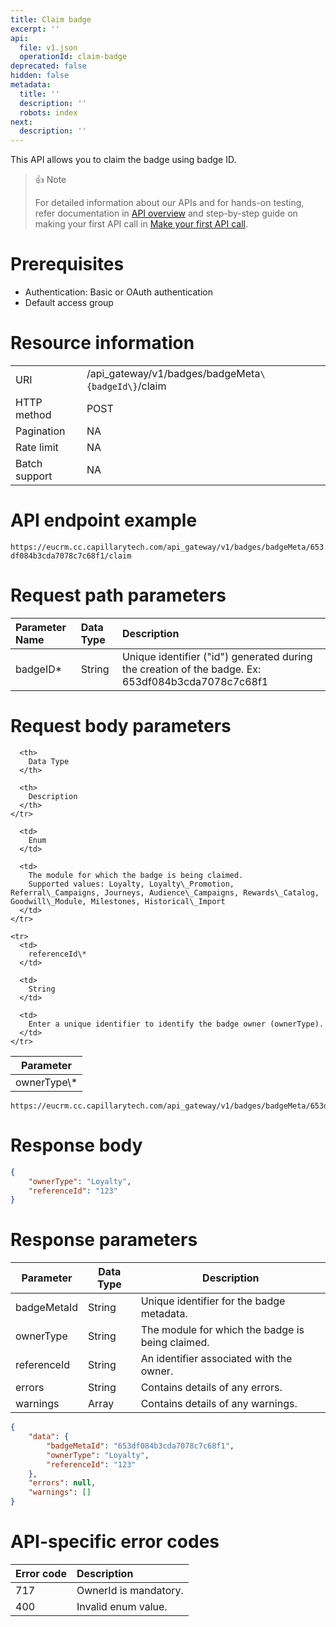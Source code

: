 ```yaml
---
title: Claim badge
excerpt: ''
api:
  file: v1.json
  operationId: claim-badge
deprecated: false
hidden: false
metadata:
  title: ''
  description: ''
  robots: index
next:
  description: ''
---
```

This API allows you to claim the badge using badge ID.

> 👍 Note
>
> For detailed information about our APIs and for hands-on testing, refer documentation in [API overview](https://docs.capillarytech.com/reference/apioverview) and step-by-step guide on making your first API call in [Make your first API call](https://docs.capillarytech.com/reference/make-your-first-api-call).

# Prerequisites

*   Authentication: Basic or OAuth authentication
*   Default access group

# Resource information

|               |                                                      |
| :------------ | :--------------------------------------------------- |
| URI           | /api\_gateway/v1/badges/badgeMeta`\{badgeId\}`/claim |
| HTTP method   | POST                                                 |
| Pagination    | NA                                                   |
| Rate limit    | NA                                                   |
| Batch support | NA                                                   |

# API endpoint example

`https://eucrm.cc.capillarytech.com/api_gateway/v1/badges/badgeMeta/653df084b3cda7078c7c68f1/claim`

# Request path parameters

| Parameter Name | Data Type | Description                                                                                       |
| :------------- | :-------- | :------------------------------------------------------------------------------------------------ |
| badgeID\*      | String    | Unique identifier ("id") generated during the creation of the badge. Ex: 653df084b3cda7078c7c68f1 |

# Request body parameters

<Table>
  <thead>
    <tr>
      <th>
        Parameter
      </th>

      <th>
        Data Type
      </th>

      <th>
        Description
      </th>
    </tr>
  </thead>

  <tbody>
    <tr>
      <td>
        ownerType\*
      </td>

      <td>
        Enum
      </td>

      <td>
        The module for which the badge is being claimed.
        Supported values: Loyalty, Loyalty\_Promotion, Referral\_Campaigns, Journeys, Audience\_Campaigns, Rewards\_Catalog, Goodwill\_Module, Milestones, Historical\_Import
      </td>
    </tr>

    <tr>
      <td>
        referenceId\*
      </td>

      <td>
        String
      </td>

      <td>
        Enter a unique identifier to identify the badge owner (ownerType).
      </td>
    </tr>
  </tbody>
</Table>

```curl
https://eucrm.cc.capillarytech.com/api_gateway/v1/badges/badgeMeta/653df084b3cda7078c7c68f1/claim
```

# Response body

```json
{
    "ownerType": "Loyalty",
    "referenceId": "123"
}
```

# Response parameters

| Parameter   | Data Type | Description                                      |
| ----------- | --------- | ------------------------------------------------ |
| badgeMetaId | String    | Unique identifier for the badge metadata.        |
| ownerType   | String    | The module for which the badge is being claimed. |
| referenceId | String    | An identifier associated with the owner.         |
| errors      | String    | Contains details of any errors.                  |
| warnings    | Array     | Contains details of any warnings.                |

```json
{
    "data": {
        "badgeMetaId": "653df084b3cda7078c7c68f1",
        "ownerType": "Loyalty",
        "referenceId": "123"
    },
    "errors": null,
    "warnings": []
}
```

# API-specific error codes

| Error code | Description           |
| :--------- | :-------------------- |
| 717        | OwnerId is mandatory. |
| 400        | Invalid enum value.   |
